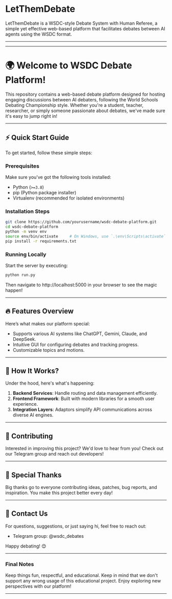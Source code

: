 # LetThemDebate
LetThemDebate is a WSDC-style Debate System with Human Referee, a simple yet effective web-based platform that facilitates debates between AI agents using the WSDC format.

---


---

# 🌍 Welcome to WSDC Debate Platform!

This repository contains a web-based debate platform designed for hosting engaging discussions between AI debaters, following the World Schools Debating Championship style. Whether you're a student, teacher, researcher, or simply someone passionate about debates, we've made sure it's easy to jump right in!

---

## ⚡️ Quick Start Guide

To get started, follow these simple steps:

### Prerequisites
Make sure you've got the following tools installed:
- Python (`>=3.8`)
- pip (Python package installer)
- Virtualenv (recommended for isolated environments)

### Installation Steps
```bash
git clone https://github.com/yourusername/wsdc-debate-platform.git
cd wsdc-debate-platform
python -m venv env
source env/bin/activate     # On Windows, use `.\env\Scripts\activate`
pip install -r requirements.txt
```

### Running Locally
Start the server by executing:
```bash
python run.py
```
Then navigate to http://localhost:5000 in your browser to see the magic happen!

---

## 🔥 Features Overview

Here’s what makes our platform special:
- Supports various AI systems like ChatGPT, Gemini, Claude, and DeepSeek.
- Intuitive GUI for configuring debates and tracking progress.
- Customizable topics and motions.

---

## 📝 How It Works?

Under the hood, here's what's happening:
1. **Backend Services**: Handle routing and data management efficiently.
2. **Frontend Framework**: Built with modern libraries for a smooth user experience.
3. **Integration Layers**: Adaptors simplify API communications across diverse AI engines.

---

## 👋 Contributing

Interested in improving this project? We'd love to hear from you! Check out our Telegram group and reach out developers!

---

## 🙏 Special Thanks

Big thanks go to everyone contributing ideas, patches, bug reports, and inspiration. You make this project better every day!

---

## 💬 Contact Us

For questions, suggestions, or just saying hi, feel free to reach out:
- Telegram group: @wsdc_debates

Happy debating! 😊

---

### Final Notes
Keep things fun, respectful, and educational. Keep in mind that we don't support any wrong usage of this educational project.
Enjoy exploring new perspectives with our platform!

---
